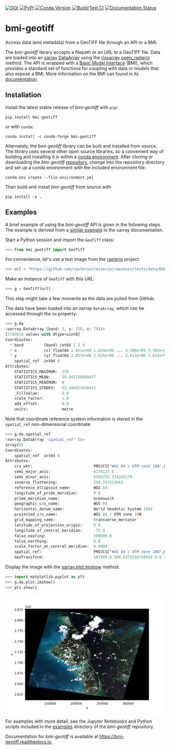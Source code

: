 [![DOI](https://zenodo.org/badge/DOI/10.5281/zenodo.8327418.svg)](https://doi.org/10.5281/zenodo.8327418)
[![PyPI](https://img.shields.io/pypi/v/bmi-geotiff)](https://pypi.org/project/bmi-geotiff)
[![Conda Version](https://img.shields.io/conda/vn/conda-forge/bmi-geotiff.svg)](https://anaconda.org/conda-forge/bmi-geotiff)
[![Build/Test CI](https://github.com/csdms/bmi-geotiff/actions/workflows/build-test-ci.yml/badge.svg)](https://github.com/csdms/bmi-geotiff/actions/workflows/build-test-ci.yml)
[![Documentation Status](https://readthedocs.org/projects/bmi-geotiff/badge/?version=latest)](https://bmi-geotiff.readthedocs.io/en/latest/?badge=latest)

# bmi-geotiff

Access data (and metadata) from a GeoTIFF file through an API or a BMI.

The *bmi-geotiff* library accepts a filepath or an URL to a GeoTIFF file.
Data are loaded into an
[xarray](http://xarray.pydata.org/en/stable/)
[DataArray](http://xarray.pydata.org/en/stable/api.html#dataarray)
using the [rioxarray](https://corteva.github.io/rioxarray/stable/index.html)
[open_rasterio](https://corteva.github.io/rioxarray/stable/rioxarray.html#rioxarray.open_rasterio) method.
The API is wrapped with a
[Basic Model Interface](https://bmi.readthedocs.io) (BMI),
which provides a standard set of functions for coupling with data or models
that also expose a BMI.
More information on the BMI can found in its
[documentation](https://bmi.readthedocs.io).

## Installation

Install the latest stable release of *bmi-geotiff* with `pip`:
```
pip install bmi-geotiff
```
or with `conda`:
```
conda install -c conda-forge bmi-geotiff
```

Alternately,
the *bmi-geotiff* library can be built and installed from source.
The library uses several other open source libraries,
so a convenient way of building and installing it is within a
[conda environment](https://docs.conda.io/projects/conda/en/latest/user-guide/tasks/manage-environments.html).
After cloning or downloading the *bmi-geotiff*
[repository](https://github.com/csdms/bmi-geotiff),
change into the repository directory
and set up a conda environment with the included environment file:
```
conda env create --file environment.yml
```
Then build and install *bmi-geotiff* from source with
```
pip install -e .
```

## Examples

A brief example of using the *bmi-geotiff* API is given in the following steps.
The example is derived from a [similar example](http://xarray.pydata.org/en/stable/examples/visualization_gallery.html#imshow()-and-rasterio-map-projections) in the xarray documentation.

Start a Python session and import the `GeoTiff` class:
```python
>>> from bmi_geotiff import GeoTiff
```

For convenience,
let's use a test image from the [rasterio](https://rasterio.readthedocs.io) project:
```python
>>> url = "https://github.com/rasterio/rasterio/raw/main/tests/data/RGB.byte.tif"
```

Make an instance of `GeoTiff` with this URL:
```python
>>> g = GeoTiff(url)
```
This step might take a few moments as the data are pulled from GitHub.

The data have been loaded into an xarray `DataArray`, which can be accessed through the `da` property:
```python
>>> g.da
<xarray.DataArray (band: 3, y: 718, x: 791)>
[1703814 values with dtype=uint8]
Coordinates:
  * band         (band) int64 1 2 3
  * x            (x) float64 1.021e+05 1.024e+05 ... 3.389e+05 3.392e+05
  * y            (y) float64 2.827e+06 2.826e+06 ... 2.612e+06 2.612e+06
    spatial_ref  int64 0
Attributes:
    STATISTICS_MAXIMUM:  255
    STATISTICS_MEAN:     29.947726688477
    STATISTICS_MINIMUM:  0
    STATISTICS_STDDEV:   52.340921626611
    _FillValue:          0.0
    scale_factor:        1.0
    add_offset:          0.0
    units:               metre
```

Note that coordinate reference system information is stored
in the `spatial_ref` non-dimensional coordinate:
```python
>>> g.da.spatial_ref
<xarray.DataArray 'spatial_ref' ()>
array(0)
Coordinates:
    spatial_ref  int64 0
Attributes:
    crs_wkt:                           PROJCS["WGS 84 / UTM zone 18N",GEOGCS[...
    semi_major_axis:                   6378137.0
    semi_minor_axis:                   6356752.314245179
    inverse_flattening:                298.257223563
    reference_ellipsoid_name:          WGS 84
    longitude_of_prime_meridian:       0.0
    prime_meridian_name:               Greenwich
    geographic_crs_name:               WGS 84
    horizontal_datum_name:             World Geodetic System 1984
    projected_crs_name:                WGS 84 / UTM zone 18N
    grid_mapping_name:                 transverse_mercator
    latitude_of_projection_origin:     0.0
    longitude_of_central_meridian:     -75.0
    false_easting:                     500000.0
    false_northing:                    0.0
    scale_factor_at_central_meridian:  0.9996
    spatial_ref:                       PROJCS["WGS 84 / UTM zone 18N",GEOGCS[...
    GeoTransform:                      101985.0 300.0379266750948 0.0 2826915...
```

Display the image with the [xarray.plot.imshow](http://xarray.pydata.org/en/stable/generated/xarray.plot.imshow.html) method.
```python
>>> import matplotlib.pyplot as plt
>>> g.da.plot.imshow()
>>> plt.show()
```

![Example GeoTiff display through *xarray*.](./examples/example-rgb.png)

For examples with more detail,
see the Jupyter Notebooks and Python scripts
included in the [examples](https://github.com/csdms/bmi-geotiff/tree/main/examples) directory
of the *bmi-geotiff* repository.

Documentation for *bmi-geotiff*
is available at https://bmi-geotiff.readthedocs.io.
